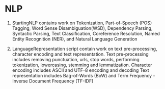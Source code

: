 # NLP


1.  StartingNLP contains work on Tokenization, Part-of-Speech (POS) Tagging, Word Sense Disambiguation(WSD), Dependency Parsing, Syntactic Parsing, Text Classification, Coreference Resolution, Named Entity Recognition (NER), and Natural Language Generation

2.  LanguageRepresentation script contain work on text pre-processing, character encoding and text representation.
     Text pre-processing includes removing punctuation, urls, stop words, performing tokenization, lowercasing, stemming and lemmatization.
     Character encoding includes ASCII and UTF-8 encoding and decoding
     Text representation includes Bag-of-Words (BoW) and Term Frequency - Inverse Document Frequency (TF-IDF)


